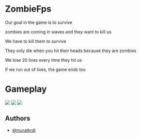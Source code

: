
# ZombieFps

Our goal in the game is to survive

zombies are coming in waves and they want to kill us

We have to kill them to survive

They only die when you hit their heads because they are zombies

We lose 20 lives every time they hit us

If we run out of lives, the game ends too


# Gameplay

<img src="[gifi koy](https://github.com/muratkrdl/ZombieFPS-GameDev/blob/main/GameplayPicture.png)" width="auto">

<img src="[gifi koy](https://github.com/muratkrdl/ZombieFPS-GameDev/blob/main/Gameplaygif.gif)" width="auto">

<img src="[gifi koy](https://github.com/muratkrdl/ZombieFPS-GameDev/blob/main/Dead.png)" width="auto">


## Authors

- [@muratkrdl](https://github.com/muratkrdl)

